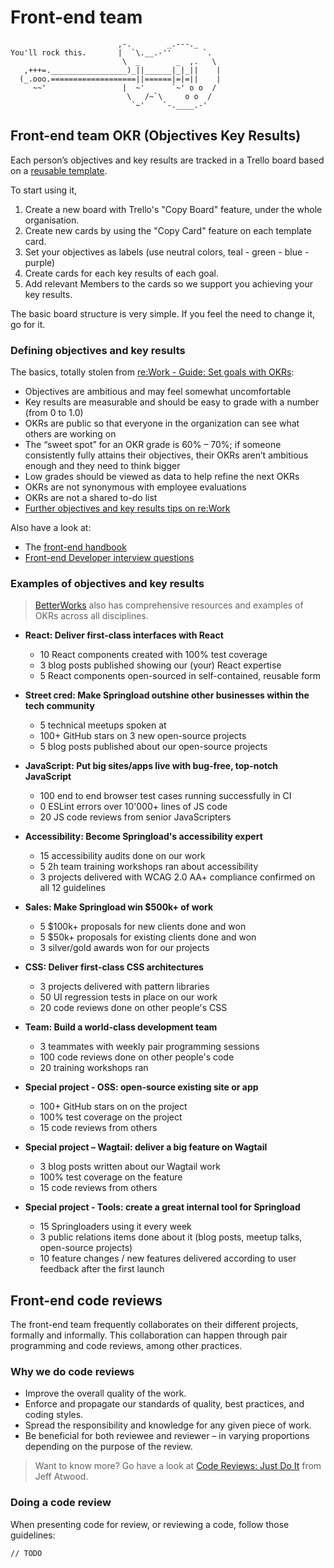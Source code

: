 # Front-end team

```
                        ,-.        _.---._
You'll rock this.       |  `\.__.-''       `.
                         \  _        _  ,.   \
   ,+++=._________________)_||______|_|_||    |
  (_.ooo.===================||======|=|=||    |
     ~~'                 |  ~'      `~' o o  /
                          \   /~`\     o o  /
                           `~'    `-.____.-'
```

## Front-end team OKR (Objectives Key Results)

Each person’s objectives and key results are tracked in a Trello board based on a [reusable template](https://trello.com/b/URsGqKMe/person-s-okr-template).

To start using it,

1. Create a new board with Trello's "Copy Board" feature, under the whole organisation.
2. Create new cards by using the "Copy Card" feature on each template card.
3. Set your objectives as labels (use neutral colors, teal - green - blue - purple)
4. Create cards for each key results of each goal.
5. Add relevant Members to the cards so we support you achieving your key results.

The basic board structure is very simple. If you feel the need to change it, go for it.

### Defining objectives and key results

The basics, totally stolen from [re:Work - Guide: Set goals with OKRs](https://rework.withgoogle.com/guides/set-goals-with-okrs/steps/introduction/):

- Objectives are ambitious and may feel somewhat uncomfortable
- Key results are measurable and should be easy to grade with a number (from 0 to 1.0)
- OKRs are public so that everyone in the organization can see what others are working on
- The “sweet spot” for an OKR grade is 60% – 70%; if someone consistently fully attains their objectives, their OKRs aren’t ambitious enough and they need to think bigger
- Low grades should be viewed as data to help refine the next OKRs
- OKRs are not synonymous with employee evaluations
- OKRs are not a shared to-do list
- [Further objectives and key results tips on re:Work](https://rework.withgoogle.com/guides/set-goals-with-okrs/steps/set-objectives-and-develop-key-results/)

Also have a look at:

- The [front-end handbook](https://www.frontendhandbook.com/practice/types-of-front-end-dev.html)
- [Front-end Developer interview questions](https://github.com/h5bp/Front-end-Developer-Interview-Questions)

### Examples of objectives and key results

> [BetterWorks](https://www.betterworks.com/resources/) also has comprehensive resources and examples of OKRs across all disciplines.

- __React: Deliver first-class interfaces with React__
    - 10 React components created with 100% test coverage
    - 3 blog posts published showing our (your) React expertise
    - 5 React components open-sourced in self-contained, reusable form

- __Street cred: Make Springload outshine other businesses within the tech community__
    - 5 technical meetups spoken at
    - 100+ GitHub stars on 3 new open-source projects
    - 5 blog posts published about our open-source projects

- __JavaScript: Put big sites/apps live with bug-free, top-notch JavaScript__
    - 100 end to end browser test cases running successfully in CI
    - 0 ESLint errors over 10'000+ lines of JS code
    - 20 JS code reviews from senior JavaScripters

- __Accessibility: Become Springload's accessibility expert__
    - 15 accessibility audits done on our work
    - 5 2h team training workshops ran about accessibility
    - 3 projects delivered with WCAG 2.0 AA+ compliance confirmed on all 12 guidelines

- __Sales: Make Springload win $500k+ of work__
    - 5 $100k+ proposals for new clients done and won
    - 5 $50k+ proposals for existing clients done and won
    - 3 silver/gold awards won for our projects

- __CSS: Deliver first-class CSS architectures__
    - 3 projects delivered with pattern libraries
    - 50 UI regression tests in place on our work
    - 20 code reviews done on other people's CSS

- __Team: Build a world-class development team__
    - 3 teammates with weekly pair programming sessions
    - 100 code reviews done on other people's code
    - 20 training workshops ran

- __Special project - OSS: open-source existing site or app__
    - 100+ GitHub stars on on the project
    - 100% test coverage on the project
    - 15 code reviews from others

- __Special project – Wagtail: deliver a big feature on Wagtail__
    - 3 blog posts written about our Wagtail work
    - 100% test coverage on the feature
    - 15 code reviews from others

- __Special project - Tools: create a great internal tool for Springload__
    - 15 Springloaders using it every week
    - 3 public relations items done about it (blog posts, meetup talks, open-source projects)
    - 10 feature changes / new features delivered according to user feedback after the first launch

## Front-end code reviews

The front-end team frequently collaborates on their different projects, formally and informally. This collaboration can happen through pair programming and code reviews, among other practices.

### Why we do code reviews

- Improve the overall quality of the work.
- Enforce and propagate our standards of quality, best practices, and coding styles.
- Spread the responsibility and knowledge for any given piece of work.
- Be beneficial for both reviewee and reviewer – in varying proportions depending on the purpose of the review.

> Want to know more? Go have a look at [Code Reviews: Just Do It](https://blog.codinghorror.com/code-reviews-just-do-it/) from Jeff Atwood.

### Doing a code review

When presenting code for review, or reviewing a code, follow those guidelines:

```
// TODO
```
